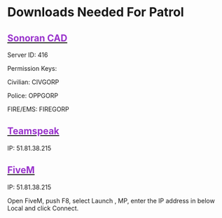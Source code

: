 # Downloads Needed For Patrol


## [<span style="color:rgb(153,50,204)">Sonoran CAD</span>](https://sonorancad.com/community/menu)
Server ID: 416

Permission Keys:

Civilian: CIVGORP

Police: OPPGORP

FIRE/EMS: FIREGORP


## [<span style="color:rgb(153,50,204)">Teamspeak</span>](https://www.teamspeak.com/en/downloads/)

IP: 51.81.38.215


## [<span style="color:rgb(153,50,204)">FiveM</span>](https://fivem.net/)

IP: 51.81.38.215

Open FiveM, push F8, select Launch , MP, enter the IP address in below Local and click Connect.